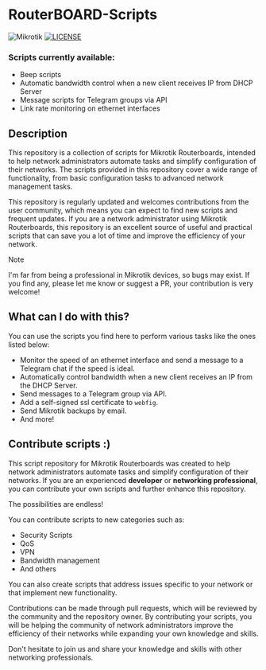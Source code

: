 # RouterBOARD-Scripts

![Mikrotik](https://img.shields.io/badge/Mikrorik-293239?style=flat&logo=mikrotik&logoColor=white)
[![LICENSE](https://img.shields.io/badge/License-MIT-red.svg)](LICENSE)

### Scripts currently available:

- Beep scripts
- Automatic bandwidth control when a new client receives IP from DHCP Server
- Message scripts for Telegram groups via API
- Link rate monitoring on ethernet interfaces

## Description

This repository is a collection of scripts for Mikrotik Routerboards, intended to help network administrators automate tasks and simplify configuration of their networks. The scripts provided in this repository cover a wide range of functionality, from basic configuration tasks to advanced network management tasks.

This repository is regularly updated and welcomes contributions from the user community, which means you can expect to find new scripts and frequent updates. If you are a network administrator using Mikrotik Routerboards, this repository is an excellent source of useful and practical scripts that can save you a lot of time and improve the efficiency of your network.

> [!NOTE]
> I'm far from being a professional in Mikrotik devices, so bugs may exist. If you find any, please let me know or suggest a PR, your contribution is very welcome!

## What can I do with this?

You can use the scripts you find here to perform various tasks like the ones listed below:

- Monitor the speed of an ethernet interface and send a message to a Telegram chat if the speed is ideal.
- Automatically control bandwidth when a new client receives an IP from the DHCP Server.
- Send messages to a Telegram group via API.
- Add a self-signed ssl certificate to `webfig`.
- Send Mikrotik backups by email.
- And more!

## Contribute scripts :)

This script repository for Mikrotik Routerboards was created to help network administrators automate tasks and simplify configuration of their networks. If you are an experienced **developer** or **networking professional**, you can contribute your own scripts and further enhance this repository.

The possibilities are endless!

You can contribute scripts to new categories such as:

- Security Scripts
- QoS
- VPN
- Bandwidth management
- And others

You can also create scripts that address issues specific to your network or that implement new functionality.

Contributions can be made through pull requests, which will be reviewed by the community and the repository owner. By contributing your scripts, you will be helping the community of network administrators improve the efficiency of their networks while expanding your own knowledge and skills.

Don't hesitate to join us and share your knowledge and skills with other networking professionals.
